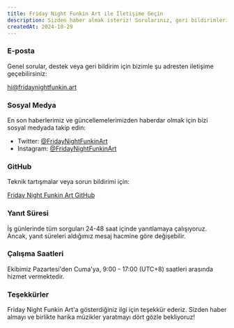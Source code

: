 ```yaml
---
title: Friday Night Funkin Art ile İletişime Geçin
description: Sizden haber almak isteriz! Sorularınız, geri bildirimleriniz varsa veya sadece merhaba demek istiyorsanız, aşağıdaki yöntemlerden herhangi birini kullanarak bizimle iletişime geçmekten çekinmeyin.
createdAt: 2024-10-29
---
```


### E-posta

Genel sorular, destek veya geri bildirim için bizimle şu adresten iletişime geçebilirsiniz:

[hi@fridaynightfunkin.art](mailto:hi@fridaynightfunkin.art)

### Sosyal Medya

En son haberlerimiz ve güncellemelerimizden haberdar olmak için bizi sosyal medyada takip edin:

- Twitter: [@FridayNightFunkinArt](https://twitter.com/friday-night-funkin-art)
- Instagram: [@FridayNightFunkinArt](https://instagram.com/friday-night-funkin-art)

### GitHub

Teknik tartışmalar veya sorun bildirimi için:

[Friday Night Funkin Art GitHub](https://github.com/ZissyW/friday-night-funkin-blog)

### Yanıt Süresi

İş günlerinde tüm sorguları 24-48 saat içinde yanıtlamaya çalışıyoruz. Ancak, yanıt süreleri aldığımız mesaj hacmine göre değişebilir.

### Çalışma Saatleri

Ekibimiz Pazartesi'den Cuma'ya, 9:00 - 17:00 (UTC+8) saatleri arasında hizmet vermektedir.

### Teşekkürler

Friday Night Funkin Art'a gösterdiğiniz ilgi için teşekkür ederiz. Sizden haber almayı ve birlikte harika müzikler yaratmayı dört gözle bekliyoruz! 